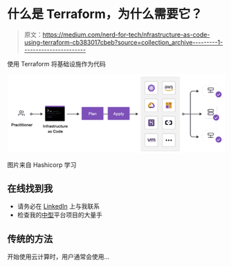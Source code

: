 # 什么是 Terraform，为什么需要它？

> 原文：<https://medium.com/nerd-for-tech/nfrastructure-as-code-using-terraform-cb383017cbeb?source=collection_archive---------1----------------------->

使用 Terraform 将基础设施作为代码

![](img/c8f76559359c7101dbc1ee6dd9f75cfc.png)

图片来自 Hashicorp 学习

## 在线找到我

*   请务必在 [LinkedIn](https://www.linkedin.com/in/troy-ingram/) 上与我联系
*   检查我的[中型](/@troy-ingram)平台项目的大量手

## 传统的方法

开始使用云计算时，用户通常会使用…
